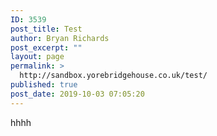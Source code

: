 ```yaml
---
ID: 3539
post_title: Test
author: Bryan Richards
post_excerpt: ""
layout: page
permalink: >
  http://sandbox.yorebridgehouse.co.uk/test/
published: true
post_date: 2019-10-03 07:05:20
---
```

hhhh